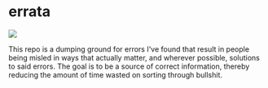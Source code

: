 # errata
<img src="http://imgs.xkcd.com/comics/duty_calls.png"><br>

This repo is a dumping ground for errors I've found that result in people being misled in ways that actually matter, and wherever possible, solutions to said errors. The goal is to be a source of correct information, thereby reducing the amount of time wasted on sorting through bullshit.
